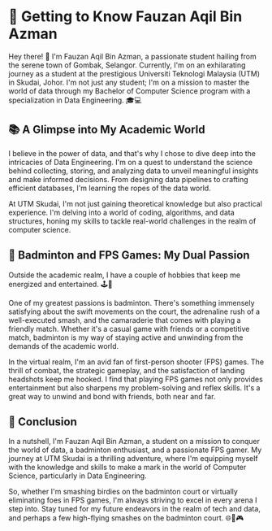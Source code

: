 # 🚀 Getting to Know Fauzan Aqil Bin Azman

Hey there! 👋 I'm Fauzan Aqil Bin Azman, a passionate student hailing from the serene town of Gombak, Selangor. Currently, I'm on an exhilarating journey as a student at the prestigious Universiti Teknologi Malaysia (UTM) in Skudai, Johor. I'm not just any student; I'm on a mission to master the world of data through my Bachelor of Computer Science program with a specialization in Data Engineering. 🎓💻

## 📚 A Glimpse into My Academic World

I believe in the power of data, and that's why I chose to dive deep into the intricacies of Data Engineering. I'm on a quest to understand the science behind collecting, storing, and analyzing data to unveil meaningful insights and make informed decisions. From designing data pipelines to crafting efficient databases, I'm learning the ropes of the data world.

At UTM Skudai, I'm not just gaining theoretical knowledge but also practical experience. I'm delving into a world of coding, algorithms, and data structures, honing my skills to tackle real-world challenges in the realm of computer science.

## 🏸 Badminton and FPS Games: My Dual Passion

Outside the academic realm, I have a couple of hobbies that keep me energized and entertained. 🕹️🏸

One of my greatest passions is badminton. There's something immensely satisfying about the swift movements on the court, the adrenaline rush of a well-executed smash, and the camaraderie that comes with playing a friendly match. Whether it's a casual game with friends or a competitive match, badminton is my way of staying active and unwinding from the demands of the academic world.

In the virtual realm, I'm an avid fan of first-person shooter (FPS) games. The thrill of combat, the strategic gameplay, and the satisfaction of landing headshots keep me hooked. I find that playing FPS games not only provides entertainment but also sharpens my problem-solving and reflex skills. It's a great way to unwind and bond with friends, both near and far.

## 🌟 Conclusion

In a nutshell, I'm Fauzan Aqil Bin Azman, a student on a mission to conquer the world of data, a badminton enthusiast, and a passionate FPS gamer. My journey at UTM Skudai is a thrilling adventure, where I'm equipping myself with the knowledge and skills to make a mark in the world of Computer Science, particularly in Data Engineering.

So, whether I'm smashing birdies on the badminton court or virtually eliminating foes in FPS games, I'm always striving to excel in every arena I step into. Stay tuned for my future endeavors in the realm of tech and data, and perhaps a few high-flying smashes on the badminton court. 🌐🏸🎮
